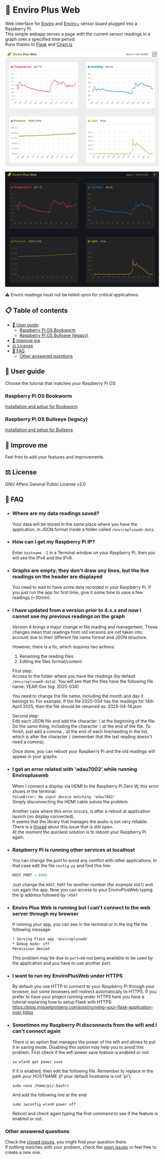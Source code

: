 # 🌿 Enviro Plus Web

Web interface for [Enviro](https://shop.pimoroni.com/products/enviro?variant=31155658489939) and [Enviro+](https://shop.pimoroni.com/products/enviro?variant=31155658457171) sensor board plugged into a Raspberry Pi.  
This simple webapp serves a page with the current sensor readings in a graph over a specified time period.  
Runs thanks to [Flask](https://flask.palletsprojects.com) and [Chart.js](https://www.chartjs.org/)

![ScreenshotLightTheme](./docs/screenshot-lightTheme.jpg)

![ScreenshotDarkTheme](./docs/screenshot-darkTheme.jpg)

⚠️ Enviro readings must not be relied upon for critical applications.

## 📋 Table of contents

- [📖 User guide](#-user-guide)
  - [Raspberry Pi OS Bookworm](#raspberry-pi-os-bookworm)
  - [Raspberry Pi OS Bullseye (legacy)](#raspberry-pi-os-bullseye-legacy)
- [🚀 Improve me](#-improve-me)
- [⚖️ License](#️-license)
- [💬 FAQ](#-faq)
  - [Other answered questions](#other-answered-questions)

## 📖 User guide

Choose the tutorial that matches your Raspberry Pi OS:

### Raspberry Pi OS Bookworm

[Installation and setup for Bookworm](./docs/enviroplusweb-install-bookworm.md)

### Raspberry Pi OS Bullseye (legacy)

[Installation and setup for Bullseye](./docs/enviroplusweb-install-bullseye.md)

## 🚀 Improve me

Feel free to add your features and improvements.

## ⚖️ License

GNU Affero General Public License v3.0

## 💬 FAQ

- ### Where are my data readings saved?

  Your data will be stored in the same place where you have the application, in JSON format inside a folder called `/enviroplusweb-data`.

- ### How can I get my Raspberry Pi IP?

  Enter `hostname -I` in a Terminal window on your Raspberry Pi, then you will see the IPv4 and the IPv6.

- ### Graphs are empty, they don't draw any lines, but the live readings on the header are displayed

  You need to wait to have some data recorded in your Raspberry Pi. If you just run the app for first time, give it some time to save a few readings (~30min).

- ### I have updated from a version prior to 4.x.x and now I cannot see my previous readings on the graph

  Version 4 brings a major change in file reading and management. These changes mean that readings from old versions are not taken into account due to their different file name format and JSON structure.  

  However, there is a fix, which requires two actions:
  1. Renaming the reading files
  2. Editing the files format/content

  First step:  
  Access to the folder where you have the readings (by default `/enviroplusweb-data`). You will see that the files have the following file name: YEAR-0xx (eg: 2025-034)  

  You need to change the file name, including the month and day it belongs to. For example, if the file 2025-034 has the readings for 14th April 2025, then the file should be renamed as: 2025-04-14.json  

  Second step:  
  Edit each JSON file and add the character `[` at the beginning of the file. Do the same thing, including the character `]` at the end of the file. To finish, just add a comma `,` at the end of each line/reading in the list, which is after the character `}` (remember that the last reading doesn't need a comma).  
  
  Once done, you can reboot your Raspberry Pi and the old readings will appear in your graphs.

- ### I got an error related with 'adau7002' while running Enviroplusweb

  When I connect a display via HDMI to the Raspberry Pi Zero W, this error shows in the terminal:  
  `ValueError: No input device matching 'adau7002'`  
  Simply disconnecting the HDMI cable solves the problem.

  Another case where this error occurs, is after a reboot at application launch (no display connected).  
  It seems that the library that manages the audio is not very reliable. There is a [thread](https://github.com/pimoroni/enviroplus-python/issues/11) about this issue that is still open.  
  At the moment the quickest solution is to reboot your Raspberry Pi again.

- ### Raspberry Pi is running other services at localhost

  You can change the port to avoid any conflict with other applications. In that case edit the file `config.py` and find this line:

  ```python
  HOST_PORT = 8080
  ```

  Just change the `HOST_PORT` for another number (for example `4567`) and run again the app. Now you can access to your EnviroPlusWeb typing the ip address followed by `:4567`

- ### Enviro Plus Web is running but I can't connect to the web server through my browser

  If running your app, you can see in the terminal or in the log file the following message:

  ```terminal
  * Serving Flask app 'enviroplusweb'
  * Debug mode: off
  Permission denied
  ```

  This problem may be due to `port=80` not being available to be used by the application and you have to use another port.

- ### I want to run my EnviroPlusWeb under HTTPS

  By default you use HTTP to connect to your Raspberry Pi through your browser, but some browsers will redirect automatically to HTTPS. If you prefer to have your project running under HTTPS here you have a tutorial explaning how to setup Flask with HTTPS:  
  <https://blog.miguelgrinberg.com/post/running-your-flask-application-over-https>

- ### Sometimes my Raspberry Pi disconnects from the wifi and I can't connect again

  There is an option that manages the power of the wifi and allows to put it in saving mode. Disabling this option may help you to avoid this problem. First check if the wifi power save feature is enabled or not:

  ```terminal
  iw wlan0 get power_save
  ```

  If it is enabled, then edit the following file. Remember to replace in the path your HOSTNAME (if your default hostname is not 'pi'):

  ```terminal
  sudo nano /home/pi/.bashrc
  ```

  And add the following line at the end:

  ```terminal
  sudo iwconfig wlan0 power off
  ```

  Reboot and check again typing the first command to see if the feature is enabled or not.

### Other answered questions

Check the [closed issues](https://gitlab.com/idotj/enviroplusweb/-/issues/?sort=created_date&state=closed&first_page_size=20), you might find your question there.  
If nothing matches with your problem, check the [open issues](https://gitlab.com/idotj/enviroplusweb/-/issues/?sort=created_date&state=opened&first_page_size=20) or feel free to create a new one.
